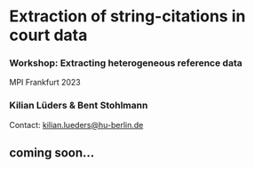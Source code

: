 # Extraction of string-citations in court data

### Workshop: Extracting heterogeneous reference data
MPI Frankfurt 2023

### Kilian Lüders & Bent Stohlmann

Contact: kilian.lueders@hu-berlin.de


## coming soon...